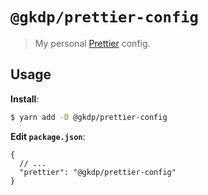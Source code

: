# `@gkdp/prettier-config`

> My personal [Prettier](https://prettier.io) config.

## Usage

**Install**:

```bash
$ yarn add -D @gkdp/prettier-config
```

**Edit `package.json`**:

```jsonc
{
  // ...
  "prettier": "@gkdp/prettier-config"
}
```
